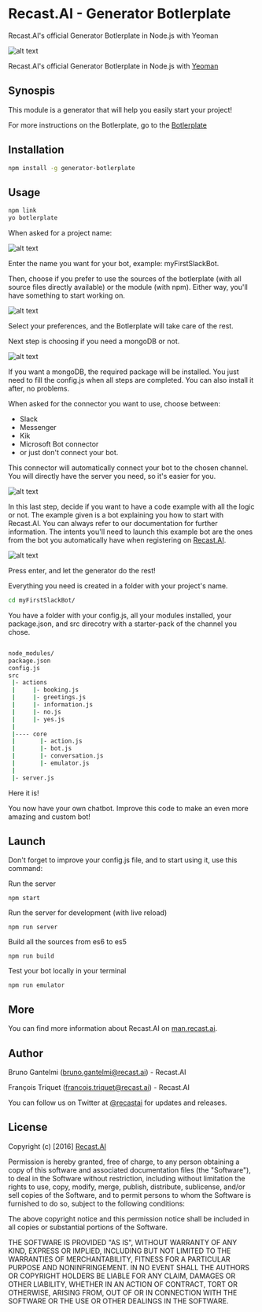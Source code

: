 # Recast.AI - Generator Botlerplate

Recast.AI's official Generator Botlerplate in Node.js with Yeoman

[logo]: https://raw.githubusercontent.com/RecastAI/generator-botlerplate/master/generators/app/ressources/logo-inline.png "Recast.AI"

![alt text][logo]

Recast.AI's official Generator Botlerplate in Node.js with [Yeoman](https://yeoman.io)

## Synospis

This module is a generator that will help you easily start your project!


For more instructions on the Botlerplate, go to the [Botlerplate](https://github.com/RecastAI/botlerplate)

## Installation

```bash
npm install -g generator-botlerplate
```
## Usage

```bash
npm link
yo botlerplate
```

When asked for a project name:

[logo2]: https://raw.githubusercontent.com/RecastAI/generator-botlerplate/features/prompt/generators/app/ressources/name.png "Recast.AI"

![alt text][logo2]

Enter the name you want for your bot, example: myFirstSlackBot.



Then, choose if you prefer to use the sources of the botlerplate (with all source files directly available)
or the module (with npm). Either way, you'll have something to start working on.

[logo3]: https://raw.githubusercontent.com/RecastAI/generator-botlerplate/features/prompt/generators/app/ressources/source.png "Recast.AI"

![alt text][logo3]

Select your preferences, and the Botlerplate will take care of the rest.



Next step is choosing if you need a mongoDB or not.

[logo4]: https://raw.githubusercontent.com/RecastAI/generator-botlerplate/features/prompt/generators/app/ressources/mongo.png "Recast.AI"

![alt text][logo4]

If you want a mongoDB, the required package will be installed. You just need to fill the config.js when all steps are completed. You can also install it after, no problems.



When asked for the connector you want to use, choose between:
* Slack
* Messenger
* Kik
* Microsoft Bot connector
* or just don't connect your bot.

This connector will automatically connect your bot to the chosen channel. You will directly have the server you need, so it's easier for you.

[logo5]: https://raw.githubusercontent.com/RecastAI/generator-botlerplate/features/prompt/generators/app/ressources/connector.png "Recast.AI"

![alt text][logo5]


In this last step, decide if you want to have a code example with all the logic or not. The example given is a bot explaining you how to start with Recast.AI.
You can always refer to our documentation for further information.
The intents you'll need to launch this example bot are the ones from the bot you automatically have when registering on [Recast.AI](https://recast.ai).


[logo6]: https://raw.githubusercontent.com/RecastAI/generator-botlerplate/features/prompt/generators/app/ressources/example.png "Recast.AI"

![alt text][logo6]

Press enter, and let the generator do the rest!

Everything you need is created in a folder with your project's name.


```bash
cd myFirstSlackBot/
```

You have a folder with your config.js, all your modules installed, your package.json, and src direcotry with a starter-pack of the channel you chose.

```bash

node_modules/
package.json
config.js
src
 |- actions
 |     |- booking.js
 |     |- greetings.js
 |     |- information.js
 |     |- no.js
 |     |- yes.js
 |
 |---- core
 |       |- action.js
 |       |- bot.js
 |       |- conversation.js
 |       |- emulator.js
 |
 |- server.js

```


Here it is!

You now have your own chatbot. Improve this code to make an even more amazing and custom bot!


## Launch

Don't forget to improve your config.js file, and to start using it, use this command:

Run the server

`npm start`

Run the server for development (with live reload)

`npm run server`

Build all the sources from es6 to es5

`npm run build`

Test your bot locally in your terminal

`npm run emulator`


## More

You can find more information about Recast.AI on [man.recast.ai](https://man.recast.ai).

## Author

Bruno Gantelmi (bruno.gantelmi@recast.ai) - Recast.AI

François Triquet (francois.triquet@recast.ai) - Recast.AI

You can follow us on Twitter at [@recastai](https://twitter.com/recastai) for updates and releases.

## License

Copyright (c) [2016] [Recast.AI](https://recast.ai)

Permission is hereby granted, free of charge, to any person obtaining a copy
of this software and associated documentation files (the "Software"), to deal
in the Software without restriction, including without limitation the rights
to use, copy, modify, merge, publish, distribute, sublicense, and/or sell
copies of the Software, and to permit persons to whom the Software is
furnished to do so, subject to the following conditions:

The above copyright notice and this permission notice shall be included in all
copies or substantial portions of the Software.

THE SOFTWARE IS PROVIDED "AS IS", WITHOUT WARRANTY OF ANY KIND, EXPRESS OR
IMPLIED, INCLUDING BUT NOT LIMITED TO THE WARRANTIES OF MERCHANTABILITY,
FITNESS FOR A PARTICULAR PURPOSE AND NONINFRINGEMENT. IN NO EVENT SHALL THE
AUTHORS OR COPYRIGHT HOLDERS BE LIABLE FOR ANY CLAIM, DAMAGES OR OTHER
LIABILITY, WHETHER IN AN ACTION OF CONTRACT, TORT OR OTHERWISE, ARISING FROM,
OUT OF OR IN CONNECTION WITH THE SOFTWARE OR THE USE OR OTHER DEALINGS IN THE
SOFTWARE.

